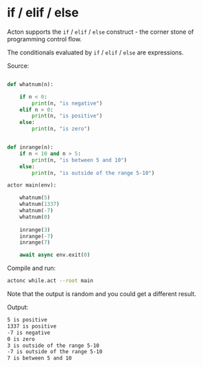 # if / elif / else

Acton supports the `if` / `elif` / `else` construct - the corner stone of programming control flow.

The conditionals evaluated by `if` / `elif` / `else` are expressions.

Source:
```python

def whatnum(n):

    if n < 0:
        print(n, "is negative")
    elif n > 0:
        print(n, "is positive")
    else:
        print(n, "is zero")


def inrange(n):
    if n < 10 and n > 5:
        print(n, "is between 5 and 10")
    else:
        print(n, "is outside of the range 5-10")

actor main(env):

    whatnum(5)
    whatnum(1337)
    whatnum(-7)
    whatnum(0)
    
    inrange(3)
    inrange(-7)
    inrange(7)

    await async env.exit(0)
```

Compile and run:
```sh
actonc while.act --root main
```

Note that the output is random and you could get a different result.

Output:
```sh
5 is positive
1337 is positive
-7 is negative
0 is zero
3 is outside of the range 5-10
-7 is outside of the range 5-10
7 is between 5 and 10
```
